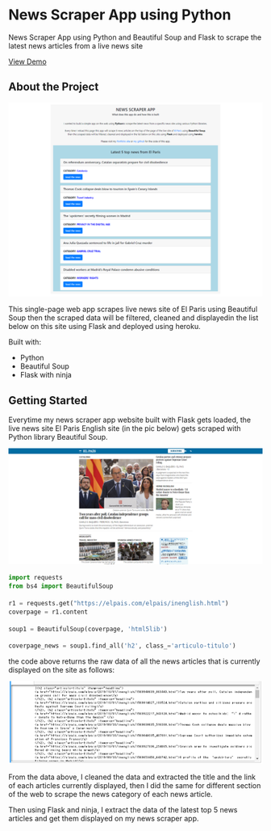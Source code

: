 # News Scraper App using Python

News Scraper App using Python and Beautiful Soup and Flask to scrape the latest news articles from a live news site

<a href="https://pythonnewsscraper.herokuapp.com/" target="_blank">View Demo</a>

## About the Project

![About the Project](images/newsscraperapp.png)

This single-page web app scrapes live news site of El Paris using Beautiful Soup then the scraped data will be filtered, cleaned and displayedin the list below on this site using Flask and deployed using heroku.

Built with:

- Python
- Beautiful Soup
- Flask with ninja

## Getting Started

Everytime my news scraper app website built with Flask gets loaded, the live news site El Paris English site (in the pic below) gets scraped with Python library Beautiful Soup.

![Getting Started](images/elparis.png)

```python
import requests
from bs4 import BeautifulSoup

r1 = requests.get("https://elpais.com/elpais/inenglish.html")
coverpage = r1.content

soup1 = BeautifulSoup(coverpage, 'html5lib')

coverpage_news = soup1.find_all('h2', class_='articulo-titulo')
```
the code above returns the raw data of all the news articles that is currently displayed on the site as follows:

![Getting Started](images/code1.png)

From the data above, I cleaned the data and extracted the title and the link of each articles currently displayed, then I did the same for different section of the web to scrape the news category of each news article.

Then using Flask and ninja, I extract the data of the latest top 5 news articles and get them displayed on my news scraper app.



